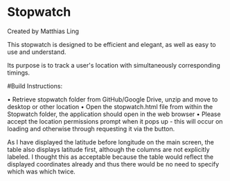 # Stopwatch

Created by Matthias Ling 


This stopwatch is designed to be efficient and elegant, as well as easy to use and understand. 

Its purpose is to track a user's location with simultaneously corresponding timings.

#Build Instructions:

• Retrieve stopwatch folder from GitHub/Google Drive, unzip and move to desktop or other location
• Open the stopwatch.html file from within the Stopwatch folder, the application should open in the web browser
• Please accept the location permissions prompt when it pops up - this will occur on loading and otherwise through requesting it via the button.

As I have displayed the latitude before longitude on the main screen, the table also displays latitude first, although the columns are not explicitly labeled.  I thought this as acceptable because the table would reflect the displayed coordinates already and thus there would be no need to specify which was which twice.
